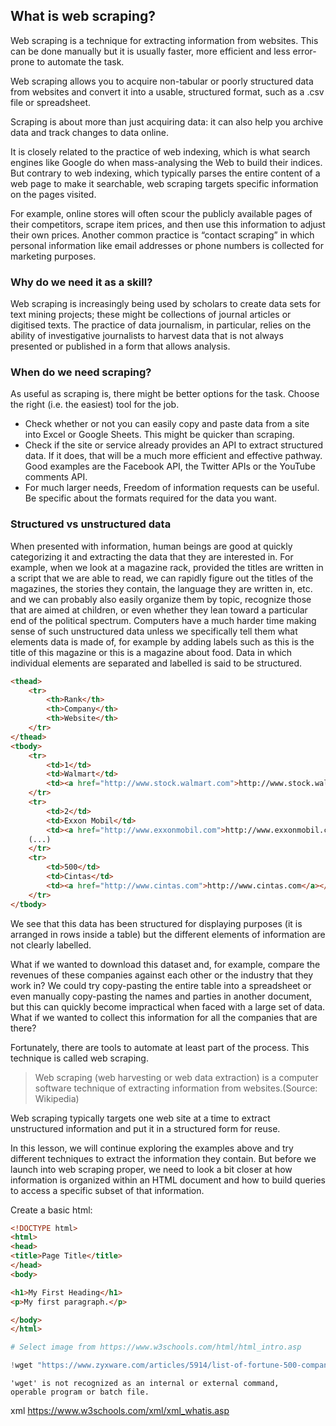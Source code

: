 ## What is web scraping?

Web scraping is a technique for extracting information from websites. This can be done manually but it is usually faster, more efficient and less error-prone to automate the task.

Web scraping allows you to acquire non-tabular or poorly structured data from websites and convert it into a usable, structured format, such as a .csv file or spreadsheet.

Scraping is about more than just acquiring data: it can also help you archive data and track changes to data online.

It is closely related to the practice of web indexing, which is what search engines like Google do when mass-analysing the Web to build their indices. But contrary to web indexing, which typically parses the entire content of a web page to make it searchable, web scraping targets specific information on the pages visited.

For example, online stores will often scour the publicly available pages of their competitors, scrape item prices, and then use this information to adjust their own prices. Another common practice is “contact scraping” in which personal information like email addresses or phone numbers is collected for marketing purposes.

### Why do we need it as a skill?
Web scraping is increasingly being used by scholars to create data sets for text mining projects; these might be collections of journal articles or digitised texts. The practice of data journalism, in particular, relies on the ability of investigative journalists to harvest data that is not always presented or published in a form that allows analysis.

### When do we need scraping?

As useful as scraping is, there might be better options for the task. Choose the right (i.e. the easiest) tool for the job.

- Check whether or not you can easily copy and paste data from a site into Excel or Google Sheets. This might be quicker than scraping.
- Check if the site or service already provides an API to extract structured data. If it does, that will be a much more efficient and effective pathway. Good examples are the Facebook API, the Twitter APIs or the YouTube comments API.
- For much larger needs, Freedom of information requests can be useful. Be specific about the formats required for the data you want.


### Structured vs unstructured data

When presented with information, human beings are good at quickly categorizing it and extracting the data that they are interested in. For example, when we look at a magazine rack, provided the titles are written in a script that we are able to read, we can rapidly figure out the titles of the magazines, the stories they contain, the language they are written in, etc. and we can probably also easily organize them by topic, recognize those that are aimed at children, or even whether they lean toward a particular end of the political spectrum. Computers have a much harder time making sense of such unstructured data unless we specifically tell them what elements data is made of, for example by adding labels such as this is the title of this magazine or this is a magazine about food. Data in which individual elements are separated and labelled is said to be structured.

<!--
<thead>
    <tr>
        <th>Rank</th>
        <th>Company</th>
        <th>Website</th>
    </tr>
</thead>
<tbody>
    <tr>
        <td>1</td>
        <td>Walmart</td>
        <td><a href="http://www.stock.walmart.com">http://www.stock.walmart.com</a></td>
    </tr>
    <tr>
        <td>2</td>
        <td>Exxon Mobil</td>
        <td><a href="http://www.exxonmobil.com">http://www.exxonmobil.com</a></td>
    (...)
    </tr>
    <tr>
        <td>500</td>
        <td>Cintas</td>
        <td><a href="http://www.cintas.com">http://www.cintas.com</a></td>
    </tr>
</tbody>
-->

```html
<thead>
    <tr>
        <th>Rank</th>
        <th>Company</th>
        <th>Website</th>
    </tr>
</thead>
<tbody>
    <tr>
        <td>1</td>
        <td>Walmart</td>
        <td><a href="http://www.stock.walmart.com">http://www.stock.walmart.com</a></td>
    </tr>
    <tr>
        <td>2</td>
        <td>Exxon Mobil</td>
        <td><a href="http://www.exxonmobil.com">http://www.exxonmobil.com</a></td>
    (...)
    </tr>
    <tr>
        <td>500</td>
        <td>Cintas</td>
        <td><a href="http://www.cintas.com">http://www.cintas.com</a></td>
    </tr>
</tbody>
```

We see that this data has been structured for displaying purposes (it is arranged in rows inside a table) but the different elements of information are not clearly labelled.

What if we wanted to download this dataset and, for example, compare the revenues of these companies against each other or the industry that they work in? We could try copy-pasting the entire table into a spreadsheet or even manually copy-pasting the names and parties in another document, but this can quickly become impractical when faced with a large set of data. What if we wanted to collect this information for all the companies that are there?

Fortunately, there are tools to automate at least part of the process. This technique is called web scraping.

> Web scraping (web harvesting or web data extraction) is a computer software technique of extracting information from websites.(Source: Wikipedia)

Web scraping typically targets one web site at a time to extract unstructured information and put it in a structured form for reuse.

In this lesson, we will continue exploring the examples above and try different techniques to extract the information they contain. But before we launch into web scraping proper, we need to look a bit closer at how information is organized within an HTML document and how to build queries to access a specific subset of that information.

Create a basic html:
```html
<!DOCTYPE html>
<html>
<head>
<title>Page Title</title>
</head>
<body>

<h1>My First Heading</h1>
<p>My first paragraph.</p>

</body>
</html>
```


```python
# Select image from https://www.w3schools.com/html/html_intro.asp
```


```python
!wget "https://www.zyxware.com/articles/5914/list-of-fortune-500-companies-and-their-websites-2018"
```

    'wget' is not recognized as an internal or external command,
    operable program or batch file.
    

xml https://www.w3schools.com/xml/xml_whatis.asp
